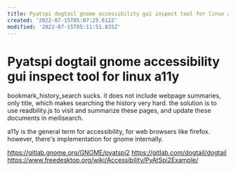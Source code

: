 ```yaml
---
title: Pyatspi dogtail gnome accessibility gui inspect tool for linux a11y
created: '2022-07-15T05:07:25.612Z'
modified: '2022-07-15T05:11:51.835Z'
---
```


# Pyatspi dogtail gnome accessibility gui inspect tool for linux a11y

bookmark_history_search sucks. it does not include webpage summaries, only title, which makes searching the history very hard. the solution is to use readbility.js to visit and summarize these pages, and update these documents in meilisearch.

a11y is the general term for accessibility, for web browsers like firefox. however, there's implementation for gnome internally.

https://gitlab.gnome.org/GNOME/pyatspi2
https://gitlab.com/dogtail/dogtail
https://www.freedesktop.org/wiki/Accessibility/PyAtSpi2Example/





